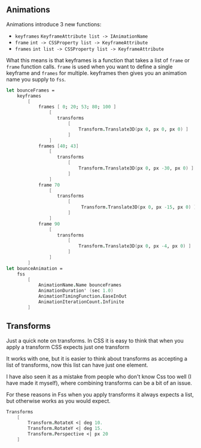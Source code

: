 ## Animations

Animations introduce 3 new functions:
- `keyframes` `KeyframeAttribute list -> IAnimationName`
- `frame`  `int -> CSSProperty list -> KeyframeAttribute`
- `frames`  `int list -> CSSProperty list -> KeyframeAttribute`

What this means is that keyframes is a function that takes a list of `frame` or `frame` function calls.
`frame` is used when you want to define a single keyframe and `frames` for multiple.
keyframes then gives you an animation name you supply to `fss`.

```fsharp
let bounceFrames =
    keyframes
        [
            frames [ 0; 20; 53; 80; 100 ]
                [
                   transforms
                       [
                           Transform.Translate3D(px 0, px 0, px 0) ]
                       ]
                ]
            frames [40; 43]
                [
                   transforms
                       [
                           Transform.Translate3D(px 0, px -30, px 0) ]
                       ]
                ]
            frame 70
                [
                   transforms
                       [
                            Transform.Translate3D(px 0, px -15, px 0) ]
                       ]
                ]
            frame 90
                [
                   transforms
                       [
                           Transform.Translate3D(px 0, px -4, px 0) ]
                       ]
                ]
        ]
let bounceAnimation =
    fss
        [
            AnimationName.Name bounceFrames
            AnimationDuration' (sec 1.0)
            AnimationTimingFunction.EaseInOut
            AnimationIterationCount.Infinite
        ]
```

## Transforms

Just a quick note on transforms. In CSS it is easy to think that when you apply a transform CSS expects just one transform

It works with one, but it is easier to think about transforms as accepting a list of transforms, now this list can have just one element.

I have also seen it as a mistake from people who don't know Css too well (I have made it myself), where combining transforms can be a bit of an issue.

For these reasons in Fss when you apply transforms it always expects a list, but otherwise works as you would expect.


```fsharp
Transforms
    [
        Transform.RotateX <| deg 10.
        Transform.RotateY <| deg 15.
        Transform.Perspective <| px 20
    ]
```